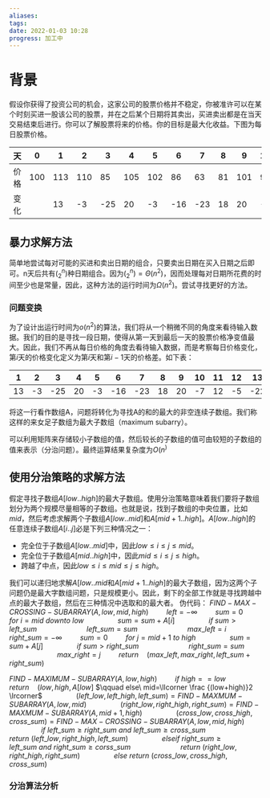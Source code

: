 ```yaml
---
aliases: 
tags: 
date: 2022-01-03 10:28
progress: 加工中
---
```

# 背景
假设你获得了投资公司的机会，这家公司的股票价格并不稳定，你被准许可以在某个时刻买进一股该公司的股票，并在之后某个日期将其卖出，买进卖出都是在当天交易结束后进行。你可以了解股票将来的价格。你的目标是最大化收益。下图为每日股票价格。

 |天|0|1|2|3|4|5|6|7|8|9|10|11|12|13|14|15|16|
 |-|-|-|-|-|-|-|-|-|-|-|-|-|-|-|-|-|-|
 |价格|100|113|110|85|105|102|86|63|81|101|94|106|101|79|94|90|97|
 |变化| |13|-3|-25|20|-3|-16|-23|18|20|-7|12|-5|-22|15|-4|7|
 
 ## 暴力求解方法
 简单地尝试每对可能的买进和卖出日期的组合，只要卖出日期在买入日期之后即可。n天后共有$(^n_2)$种日期组合。因为$(^n_2)=\Theta(n^2)$，因而处理每对日期所花费的时间至少也是常量，因此，这种方法的运行时间为$\Omega(n^2)$。尝试寻找更好的方法。
 ### 问题变换
 为了设计出运行时间为$o(n^2)$的算法，我们将从一个稍微不同的角度来看待输入数据。我们的目的是寻找一段日期，使得从第一天到最后一天的股票价格净变值最大。因此，我们不再从每日价格的角度去看待输入数据，而是考察每日价格变化，第$i$天的价格变化定义为第$i$天和第$i-1$天的价格差。如下表：

|1|2|3|4|5|6|7|8|9|10|11|12|13|14|15|16|
 |-|-|-|-|-|-|-|-|-|-|-|-|-|-|-|-|
|13|-3|-25|20|-3|-16|-23|18|20|-7|12|-5|-22|15|-4|7|

将这一行看作数组A，问题将转化为寻找A的和的最大的非空连续子数组。我们称这样的来女足子数组为最大子数组（maximum subarry）。

可以利用矩阵来存储较小子数组的值，然后较长的子数组的值可由较短的子数组的值来表示（分治问题）。最终运算结果复杂度为$O(n^)$

## 使用分治策略的求解方法
假定寻找子数组$A[low..high]$的最大子数组。使用分治策略意味着我们要将子数组划分为两个规模尽量相等的子数组。也就是说，找到子数组的中央位置，比如$mid$，然后考虑求解两个子数组$A[low..mid]$和$A[mid+1..high]$。$A[low..high]$的任意连续子数组$A[i..j]$必是下列三种情况之一：
+ 完全位于子数组$A[low..mid]$中，因此$low\leq i\leq j \leq mid$。
+ 完全位于子数组$A[mid..high]$中，因此$mid \leq i \leq j \leq high$。
+ 跨越了中点，因此$low \leq i \leq mid \leq j \leq high$。

我们可以递归地求解$A[low..mid$和$A[mid+1..high]$的最大子数组，因为这两个子问题仍是最大字数组问题，只是规模更小。因此，剩下的全部工作就是寻找跨越中点的最大子数组，然后在三种情况中选取和的最大者。
伪代码：
$FIND-MAX-CROSSING-SUBARRAY(A,low,mid,high)$
$\qquad left = -\infty$
$\qquad sum = 0$
$\qquad for\ i = mid\ downto\ low$
$\qquad \qquad sum = sum + A[i]$
$\qquad \qquad if\ sum > left\_sum$
$\qquad \qquad \qquad left\_sum = sum$
$\qquad \qquad \qquad max\_left = i$
$\qquad right\_sum=-\infty$
$\qquad sum=0$
$\qquad for\ j=mid+1\ to\ high$
$\qquad \qquad sum = sum +A[j]$
$\qquad\qquad if\ sum>right\_sum$
$\qquad \qquad\qquad right\_sum=sum$
$\qquad \qquad\qquad max\_right=j$
$\qquad return\quad(max\_left,max\_right,left\_sum+right\_sum)$

$FIND-MAXIMUM-SUBARRAY(A,low,high)$
$\qquad if\ high==low$
$\qquad \qquad return\quad (low,high,A[low]$
$\qquad else\ mid=\llcorner \frac {(low+high)}2 \lrcorner$
$\qquad \qquad (left\_low,left\_high,left\_sum)=FIND-MAXMUM-SUBARRAY(A,low,mid)$
$\qquad \qquad (right\_low,right\_high,right\_sum)=FIND-MAXMUM-SUBARRAY(A,mid+1,high)$
$\qquad \qquad (cross\_low,cross\_high,cross\_sum)=FIND-MAX-CROSSING-SUBARRAY(A,low,mid,high)$
$\qquad \qquad if\ left\_sum \geq right\_sum\ and\ left\_sum \geq cross\_sum$
$\qquad \qquad \qquad return\ (left\_low,right\_high,left\_sum)$
$\qquad \qquad elseif\ right\_sum \geq left\_sum\ and\ right\_sum \geq corss\_sum$
$\qquad \qquad \qquad return \ (right\_low,right\_high,right\_sum)$
$\qquad \qquad else\ return\ (cross\_low,cross\_high,cross\_sum)$

### 分治算法分析